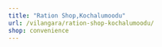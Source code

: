 ```yaml
---
title: "Ration Shop,Kochalumoodu"
url: /vilangara/ration-shop-kochalumoodu/
shop: convenience
---
```

